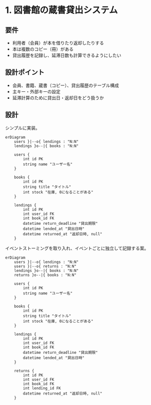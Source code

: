 # 1. 図書館の蔵書貸出システム

## 要件

- 利用者（会員）が本を借りたり返却したりする
- 本は複数のコピー（冊）がある
- 貸出履歴を記録し、延滞日数も計算できるようにしたい

## 設計ポイント

- 会員、書籍、蔵書（コピー）、貸出履歴のテーブル構成
- 主キー・外部キーの設定
- 延滞計算のために貸出日・返却日をどう扱うか

## 設計

シンプルに実装。

```mermaid
erDiagram
    users }|--o{ lendings : "N:N"
    lendings }o--|{ books : "N:N"
    
    users {
        int id PK
        string name "ユーザー名"
    }

    books {
        int id PK
        string title "タイトル"
        int stock "在庫, 0になることがある"
    }
    
    lendings {
        int id PK
        int user_id FK
        int book_id FK
        datetime return_deadline "貸出期限"
        datetime lended_at "貸出日時"
        datetime returned_at "返却日時, null"
    }
```

イベントストーミングを取り入れ、イベントごとに独立して記録する案。

```mermaid
erDiagram
    users }|--o{ lendings : "N:N"
    users }|--o{ returns : "N:N"
    lendings }o--|{ books : "N:N"
    returns }o--|{ books : "N:N"
    
    users {
        int id PK
        string name "ユーザー名"
    }

    books {
        int id PK
        string title "タイトル"
        int stock "在庫, 0になることがある"
    }
    
    lendings {
        int id PK
        int user_id FK
        int book_id FK
        datetime return_deadline "貸出期限"
        datetime lended_at "貸出日時"
    }
    
    returns {
        int id PK
        int user_id FK
        int book_id FK
        int lending_id FK
        datetime returned_at "返却日時, null"
    }
```